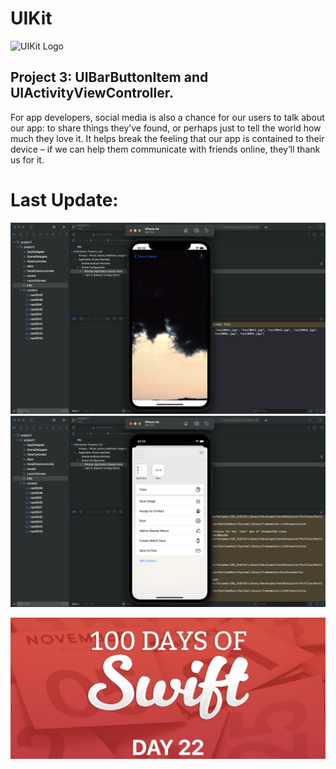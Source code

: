 # UIKit

![UIKit Logo](https://cdn3.iconfinder.com/data/icons/logos-and-brands-adobe/512/349_Uikit-512.png)

##  Project 3:  UIBarButtonItem and UIActivityViewController.
For app developers, social media is also a chance for our users to talk about our app: to share things they’ve found, or perhaps just to tell the world how much they love it. It helps break the feeling that our app is contained to their device – if we can help them communicate with friends online, they’ll thank us for it.

# Last Update:
![Page 1](updat1.png)
![Page 1](updat2.png)

![Page 1](toReadme/22.png)
